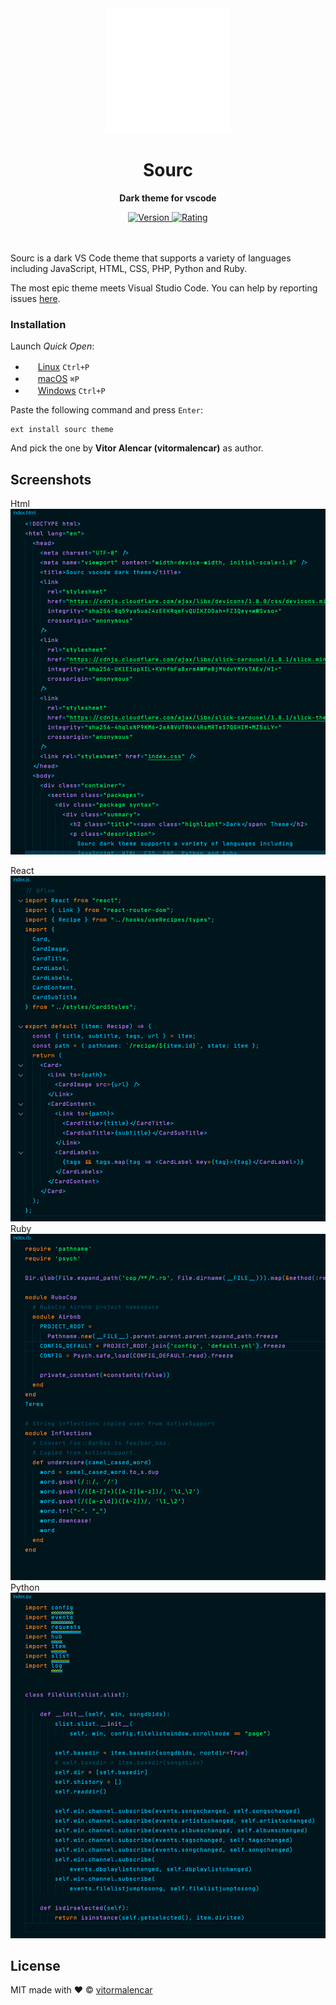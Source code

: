 <div align="center">
	<img src="https://github.com/vitormalencar/sourc/blob/master/site/images/logo_animated.svg?raw=true" width="200" height="200">
	<h1>Sourc</h1>
	<p>
		<b>Dark theme for vscode</b>
	</p>
<div>
  <a
    href="https://marketplace.visualstudio.com/items?itemName=vitormalencar.sourc&ssr=false#overview"
  >
    <img
      alt="Version"
      src="https://vsmarketplacebadge.apphb.com/version-short/vitormalencar.sourc.svg?style=for-the-badge"
    />
  </a>
  <a
    href="https://marketplace.visualstudio.com/items?itemName=vitormalencar.sourc&ssr=false#overview"
  >
    <img
      alt="Rating"
      src="https://vsmarketplacebadge.apphb.com/rating-star/vitormalencar.sourc.svg?style=for-the-badge"
    />
  </a>
</div>
	<br>
	<br>
</div>


Sourc is a dark VS Code theme that supports a variety of languages including JavaScript, HTML, CSS, PHP, Python and Ruby.


The most epic theme meets Visual Studio Code. You can help by reporting issues [here](https://github.com/vitormalencar/sourc/issues).

<!-- ## Getting started -->


### Installation

Launch *Quick Open*:
  - <img src="https://www.kernel.org/theme/images/logos/favicon.png" width=16 height=16/> <a href="https://code.visualstudio.com/shortcuts/keyboard-shortcuts-linux.pdf">Linux</a> `Ctrl+P`
  - <img src="https://developer.apple.com/favicon.ico" width=16 height=16/> <a href="https://code.visualstudio.com/shortcuts/keyboard-shortcuts-macos.pdf">macOS</a> `⌘P`
  - <img src="https://www.microsoft.com/favicon.ico" width=16 height=16/> <a href="https://code.visualstudio.com/shortcuts/keyboard-shortcuts-windows.pdf">Windows</a> `Ctrl+P`

Paste the following command and press `Enter`:

```shell
ext install sourc theme
```

And pick the one by **Vitor Alencar (vitormalencar)**  as author.



## Screenshots
Html
<img src="https://github.com/vitormalencar/sourc/blob/master/images/syntax/html.png?raw=true" height="auto">

React
<img src="https://github.com/vitormalencar/sourc/blob/master/images/syntax/react.png?raw=true">
Ruby
<img src="https://github.com/vitormalencar/sourc/blob/master/images/syntax/ruby.png?raw=true">
Python
<img src="https://github.com/vitormalencar/sourc/blob/master/images/syntax/python.png?raw=true">


## License

MIT made with ❤️ © [vitormalencar](https://github.com/vitormalencar)
